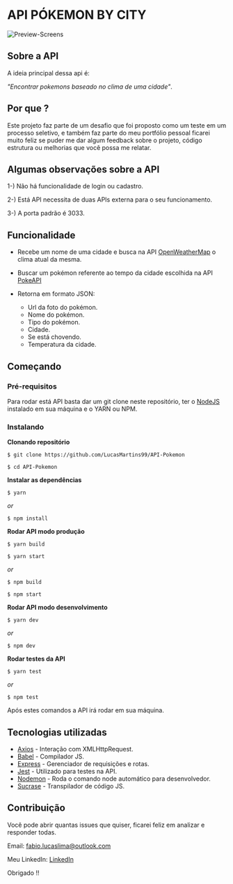 # API PÓKEMON BY CITY
![Preview-Screens](https://github.com/LucasMartins99/API-Pokemon/blob/master/Back-Screen.png)

## Sobre a API

A ideia principal dessa api é:

_"Encontrar pokemons baseado no clima de uma cidade"_.

## Por que ?

Este projeto faz parte de um desafio que foi proposto como um teste em um processo seletivo, e também faz parte do meu portfólio pessoal ficarei muito feliz se puder me dar algum feedback sobre o projeto, código estrutura ou melhorias que você possa me relatar.

## Algumas observações sobre a API

1-) Não há funcionalidade de login ou cadastro.

2-) Está API necessita de duas APIs externa para o seu funcionamento.

3-) A porta padrão é 3033.

## Funcionalidade

- Recebe um nome de uma cidade e busca na API [OpenWeatherMap](https://openweathermap.org/) o clima atual da mesma.

- Buscar um pokémon referente ao tempo da cidade escolhida na API [PokeAPI](https://pokeapi.co/)

- Retorna em formato JSON:
  - Url da foto do pokémon.
  - Nome do pokémon.
  - Tipo do pokémon.
  - Cidade.
  - Se está chovendo.
  - Temperatura da cidade.

## Começando

### Pré-requisitos

Para rodar está API basta dar um git clone neste repositório, ter o [NodeJS]('https://nodejs.org/en/') instalado em sua máquina e o YARN ou NPM.

### Instalando

**Clonando repositório**

```
$ git clone https://github.com/LucasMartins99/API-Pokemon

$ cd API-Pokemon

```

**Instalar as dependências**

```
$ yarn
```
  _or_

```
$ npm install
```

**Rodar API modo produção**

```
$ yarn build
```

```
$ yarn start
```

  _or_

```
$ npm build
```

```
$ npm start
```

**Rodar API modo desenvolvimento**

```
$ yarn dev
```

  _or_

```
$ npm dev
```

**Rodar testes da API**

```
$ yarn test
```

  _or_

```
$ npm test
```


Após estes comandos a API irá rodar em sua máquina.

## Tecnologias utilizadas

- [Axios](https://github.com/axios/axios) - Interação com XMLHttpRequest.
- [Babel](https://babeljs.io) - Compilador JS.
- [Express](https://expressjs.com/pt-br/) - Gerenciador de requisições e rotas.
- [Jest](https://jestjs.io) - Utilizado para testes na API.
- [Nodemon](https://nodemon.io) - Roda o comando node automático para desenvolvedor.
- [Sucrase](https://sucrase.io) - Transpilador de código JS.

## Contribuição

Você pode abrir quantas issues que quiser, ficarei feliz em analizar e responder todas.

Email: fabio.lucaslima@outlook.com

Meu LinkedIn: [LinkedIn](https://www.linkedin.com/in/fabio-lima-b78a1b15a/)

Obrigado !!







